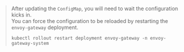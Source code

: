 ---
---

> After updating the `ConfigMap`, you will need to wait the configuration kicks in. <br/>
> You can force the configuration to be reloaded by restarting the `envoy-gateway` deployment.
> ```shell
> kubectl rollout restart deployment envoy-gateway -n envoy-gateway-system
> ```
